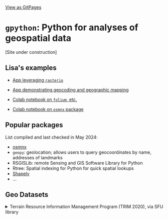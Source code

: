 
[View as GitPages](https://lisatwyw.github.io/gpython/)

# ```gpython```: Python for analyses of **g**eospatial data 

[Site under construction]
 
## Lisa's examples

- [App leveraging ```rasterio```](https://can-ale.streamlit.app/)
- [App demonstrating geocoding and geographic mapping](https://apr5-demo-app1.streamlit.app/)

- [Colab notebook on ```folium```, etc.](https://colab.research.google.com/drive/1hZ4hqzQ9DbEQ_-x4Lou6JcVR5y2My7Mw)
- [Colab notebook on ```osmnx``` package](https://colab.research.google.com/drive/1GsNH-DndcHQUUadXiH-h9v0pDhnxa-Au#scrollTo=8JqN-ftgDDOS)
 
## Popular packages

List compiled and last checked in May 2024:
- [osmnx](https://github.com/gboeing/osmnx-examples/tree/main/notebooks)
- ```geopy```: geolocation; allows users to query geocoordinates by name, addresses of landmarks 
- RSGISLib: remote Sensing and GIS Software Library for Python
- Rtree: Spatial indexing for Python for quick spatial lookups
- [Shapely](https://shapely.readthedocs.io/en/stable/)
- ...

## Geo Datasets

<details>

<summary>Terrain Resource Information Management Program (TRIM 2020), via SFU library </summary>

> Terrain Resource Information Management Program
>
> Depending on the region selected, TRIM data may contain the following. Generally, TRIM data comes in two parts for each BCGS region. 1. Digital Elevation Model (DEM). Shapefiles containing elevation points and breaklines. 2. TRIM Positional. Map annotation containing various layers, as listed below. Not all mapsheets contain all layers.
TRIM Contour Annotation Contour annotation for TRIM mapping. Contour text and spot heights. The TRIM program produces digital maps, which is a collection of coverages to conform with the BC Geographic System layout. TRIM mapping consists of 7,027 mapsheets covering the province of British Columbia at a scale of 1:20 000.
>
> TRIM contour lines Index contours (indefinite-depression and combination) and intermediate contour (indefinite-depression and combination), areas of exclusion and Indefinite contours and cliffs. The TRIM program produces digital maps, which is a collection of coverages to conform with the BC Geographic System layout. TRIM mapping consists of 7,027 mapsheets covering the province of British Columbia at a scale of 1:20, 000.
TRIM Contours Points Contour points, spot heights and mountain peaks. The TRIM program produces digital maps, which is a collection of coverages to conform with the BC Geographic System layout. TRIM mapping consists of 7,027 mapsheets covering the province of British Columbia at a scale of 1:20,000.
>
> TRIM Cultural Annotation Cultural man made features and landmark text. The TRIM program produces digital maps, which is a collection of coverages to conform with the BC Geographic System layout. TRIM mapping consists of 7,027 mapsheets covering the province of British Columbia at a scale of 1:20, 000.
>
> TRIM Cultural Lines Cultural man made features - yard, auto wrecker, lumber yard, stock yard (livestock), fish hatchery, electrical substation complex, mines, raw material pile, pit, etc. (see http://srmwww.gov.bc.ca/gis/trimfeatures.htm for full list). The TRIM program produces digital maps, which is a collection of coverages to conform with the BC Geographic System layout. TRIM mapping consists of 7,027 mapsheets covering the province of British Columbia at a scale of 1:20,000.
>
> TRIM Cultural Points Cultural point features - barn, silo, greenhouse, station (communication), college, school, university, fire lookout tower, customs office, fire station etc. (see http://srmwww.gov.bc.ca/gis/trimfeatures.htm for full list). The TRIM program produces digital maps, which is a collection of coverages to conform with the BC Geographic System layout. TRIM mapping consists of 7,027 mapsheets covering the province of British Columbia at a scale of 1:20,000.
>
> TRIM Landcover Annotation Landcover -wooded area annotation. The TRIM program produces digital maps, which is a collection of coverages to conform with the BC Geographic System layout. TRIM mapping consists of 7,027 mapsheets covering the province of British Columbia at a scale of 1:20 000.
TRIM Landcover Lines Land cover - lines bounding wooded areas, grassland, nurseries, orchards, vineyards, etc. The TRIM program produces digital maps, which is a collection of coverages to conform with the BC Geographic System layout. TRIM mapping consists of 7,027 mapsheets covering the province of British Columbia at a scale of 1:20 000.
>
> TRIM Landcover Points Landcover points. The TRIM program produces digital maps, which is a collection of coverages to conform with the BC Geographic System layout. TRIM mapping consists of 7,027 mapsheets covering the province of British Columbia at a scale of 1:20 000.
TRIM Miscellaneous Annotation Miscellaneous annotation - all features not in the other themes: photo centres, cutlines, etc.. . The TRIM program produces digital maps, which is a collection of coverages to conform with the BC Geographic System layout. TRIM mapping consists of 7,027 mapsheets covering the province of British Columbia at a scale of 1:20 000.
TRIM Miscellaneous Lines Miscellaneous lines - all features not in the other themes: cutlines, etc. The TRIM program produces digital maps, which is a collection of coverages to conform with the BC Geographic System layout. TRIM mapping consists of 7,027 mapsheets covering the province of British Columbia at a scale of 1:20 000.
>
> TRIM Miscellaneous Points Miscellaneous points - all features not in the other themes, photo centres, etc.. The TRIM program produces digital maps, which is a collection of coverages to conform with the BC Geographic System layout. TRIM mapping consists of 7,027 mapsheets covering the province of British Columbia at a scale of 1:20 000.
>
> TRIM Transportation Annotation Transportation annotation. The TRIM program produces digital maps, which is a collection of coverages to conform with the BC Geographic System layout. TRIM mapping consists of 7,027 mapsheets covering the province of British Columbia at a scale of 1:20 000.
>
> TRIM Transportation Lines Transportation features such as airfields, ferry route, roads, retaining walls, bridges, rail lines, tunnels, pipelines, transmission lines, etc (see http://srmwww.gov.bc.ca/gis/trimfeatures.htm for full list). The TRIM program produces digital maps, which is a collection of coverages to conform with the BC Geographic System layout. TRIM mapping consists of 7,027 mapsheets covering the province of British Columbia at a scale of 1:20 000.
>
> TRIM Transportation Points Transportation point features - helipads, railway turntable and tollgate. The TRIM program produces digital maps, which is a collection of coverages to conform with the BC Geographic System layout. TRIM mapping consists of 7,027 mapsheets covering the province of British Columbia at a scale of 1:20 000.
> 
> TRIM Water Annotation Water annotation (e.g. lake and river names, etc.). The TRIM program produces digital maps, which is a collection of coverages to conform with the BC Geographic System layout. TRIM mapping consists of 7,027 mapsheets covering the province of British Columbia at a scale of 1:20 000.
>
> TRIM Water Lines Water features - rivers, lakes, canals, marshes, swamps, reservoirs, falls, rapids, dams, dykes, glaciers, sand bars, etc. (see http://srmwww.gov.bc.ca/gis/trimfeatures.htm for full list). The TRIM program produces digital maps, which is a collection of coverages to conform with the BC Geographic System layout. TRIM mapping consists of 7,027 mapsheets covering the province of British Columbia at a scale of 1:20 000.
TRIM Water Points Water point features - rapids, falls, dam, inundated flooded land, marsh, swamp, small breakwall/breakwater, sand/gravel bar, flow arrow, arrowhead, island, island(position approximate), water level, sinkhole. The TRIM program produces digital maps, which is a collection of coverages to conform with the BC Geographic System layout. TRIM mapping consists of 7,027 mapsheets covering the province of British Columbia at a scale of 1:20 000.

</details>


  
